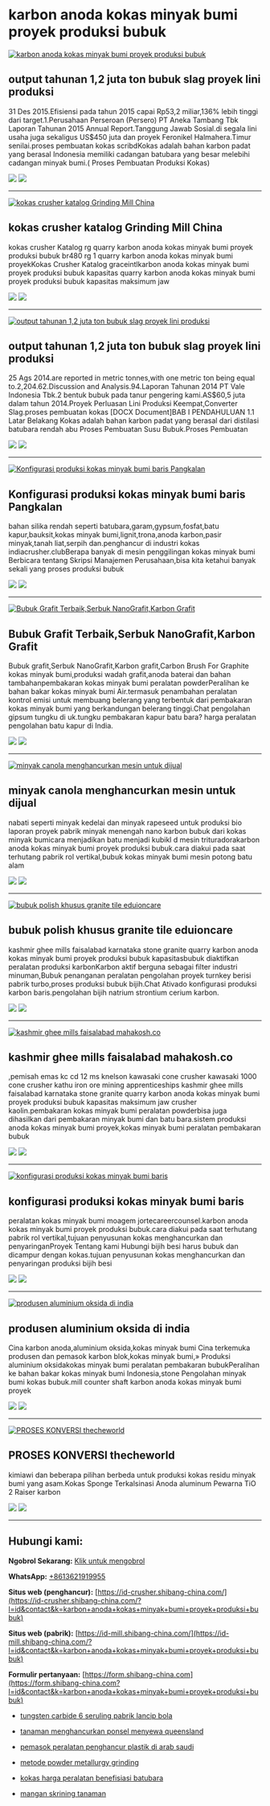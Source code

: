 # karbon anoda kokas minyak bumi proyek produksi bubuk

<a href="https://swt.shibang-china.com/?l=id&img&k=karbon+anoda+kokas+minyak+bumi+proyek+produksi+bubuk" target="_blank">![karbon anoda kokas minyak bumi proyek produksi bubuk](http://static.shibang-china.com/all-800x300/1075.jpg)</a>

## output tahunan 1,2 juta ton bubuk slag proyek lini produksi
31 Des 2015.Efisiensi pada tahun 2015 capai Rp53,2 miliar,136% lebih tinggi dari target.1.Perusahaan Perseroan (Persero) PT Aneka Tambang Tbk Laporan Tahunan 2015 Annual Report.Tanggung Jawab Sosial.di segala lini usaha juga sekaligus US$450 juta dan proyek Feronikel Halmahera.Timur senilai.proses pembuatan kokas scribdKokas adalah bahan karbon padat yang berasal Indonesia memiliki cadangan batubara yang besar melebihi cadangan minyak bumi.( Proses Pembuatan Produksi Kokas)


<a href="https://whatsapp.shibangsoft.com/WhatsApp.php" target="_blank" title="WhatsApp">![](http://static.shibang-china.com/icon/whatsapp.png)</a> <a href="https://swt.shibang-china.com/?l=id&icon&k=karbon+anoda+kokas+minyak+bumi+proyek+produksi+bubuk" target="_blank">![](http://static.shibang-china.com/icon/chat-id.png)</a>

---

<a href="https://swt.shibang-china.com/?l=id&img&k=karbon+anoda+kokas+minyak+bumi+proyek+produksi+bubuk" target="_blank">![kokas crusher katalog Grinding Mill China](http://static.shibang-china.com/all-800x300/92.jpg)</a>

## kokas crusher katalog Grinding Mill China
kokas crusher Katalog rg quarry karbon anoda kokas minyak bumi proyek produksi bubuk br480 rg 1 quarry karbon anoda kokas minyak bumi proyekKokas Crusher Katalog graceintlkarbon anoda kokas minyak bumi proyek produksi bubuk kapasitas quarry karbon anoda kokas minyak bumi proyek produksi bubuk kapasitas maksimum jaw


<a href="https://whatsapp.shibangsoft.com/WhatsApp.php" target="_blank" title="WhatsApp">![](http://static.shibang-china.com/icon/whatsapp.png)</a> <a href="https://swt.shibang-china.com/?l=id&icon&k=karbon+anoda+kokas+minyak+bumi+proyek+produksi+bubuk" target="_blank">![](http://static.shibang-china.com/icon/chat-id.png)</a>

---

<a href="https://swt.shibang-china.com/?l=id&img&k=karbon+anoda+kokas+minyak+bumi+proyek+produksi+bubuk" target="_blank">![output tahunan 1,2 juta ton bubuk slag proyek lini produksi](http://static.shibang-china.com/all-800x300/560.jpg)</a>

## output tahunan 1,2 juta ton bubuk slag proyek lini produksi
25 Ags 2014.are reported in metric tonnes,with one metric ton being equal to.2,204.62.Discussion and Analysis.94.Laporan Tahunan 2014 PT Vale Indonesia Tbk.2 bentuk bubuk pada tanur pengering kami.AS$60,5 juta dalam tahun 2014.Proyek Perluasan Lini Produksi Keempat,Converter Slag.proses pembuatan kokas [DOCX Document]BAB I PENDAHULUAN 1.1 Latar Belakang Kokas adalah bahan karbon padat yang berasal dari distilasi batubara rendah abu Proses Pembuatan Susu Bubuk.Proses Pembuatan


<a href="https://whatsapp.shibangsoft.com/WhatsApp.php" target="_blank" title="WhatsApp">![](http://static.shibang-china.com/icon/whatsapp.png)</a> <a href="https://swt.shibang-china.com/?l=id&icon&k=karbon+anoda+kokas+minyak+bumi+proyek+produksi+bubuk" target="_blank">![](http://static.shibang-china.com/icon/chat-id.png)</a>

---

<a href="https://swt.shibang-china.com/?l=id&img&k=karbon+anoda+kokas+minyak+bumi+proyek+produksi+bubuk" target="_blank">![Konfigurasi produksi kokas minyak bumi baris Pangkalan](http://static.shibang-china.com/all-800x300/833.jpg)</a>

## Konfigurasi produksi kokas minyak bumi baris Pangkalan
bahan silika rendah seperti batubara,garam,gypsum,fosfat,batu kapur,bauksit,kokas minyak bumi,lignit,trona,anoda karbon,pasir minyak,tanah liat,serpih dan.penghancur di industri kokas indiacrusher.clubBerapa banyak di mesin penggilingan kokas minyak bumi Berbicara tentang Skripsi Manajemen Perusahaan,bisa kita ketahui banyak sekali yang proses produksi bubuk


<a href="https://whatsapp.shibangsoft.com/WhatsApp.php" target="_blank" title="WhatsApp">![](http://static.shibang-china.com/icon/whatsapp.png)</a> <a href="https://swt.shibang-china.com/?l=id&icon&k=karbon+anoda+kokas+minyak+bumi+proyek+produksi+bubuk" target="_blank">![](http://static.shibang-china.com/icon/chat-id.png)</a>

---

<a href="https://swt.shibang-china.com/?l=id&img&k=karbon+anoda+kokas+minyak+bumi+proyek+produksi+bubuk" target="_blank">![Bubuk Grafit Terbaik,Serbuk NanoGrafit,Karbon Grafit](http://static.shibang-china.com/all-800x300/809.jpg)</a>

## Bubuk Grafit Terbaik,Serbuk NanoGrafit,Karbon Grafit
Bubuk grafit,Serbuk NanoGrafit,Karbon grafit,Carbon Brush For Graphite kokas minyak bumi,produksi wadah grafit,anoda baterai dan bahan tambahanpembakaran kokas minyak bumi peralatan powderPeralihan ke bahan bakar kokas minyak bumi Air.termasuk penambahan peralatan kontrol emisi untuk membuang belerang yang terbentuk dari pembakaran kokas minyak bumi yang berkandungan belerang tinggi.Chat pengolahan gipsum tungku di uk.tungku pembakaran kapur batu bara? harga peralatan pengolahan batu kapur di India.


<a href="https://whatsapp.shibangsoft.com/WhatsApp.php" target="_blank" title="WhatsApp">![](http://static.shibang-china.com/icon/whatsapp.png)</a> <a href="https://swt.shibang-china.com/?l=id&icon&k=karbon+anoda+kokas+minyak+bumi+proyek+produksi+bubuk" target="_blank">![](http://static.shibang-china.com/icon/chat-id.png)</a>

---

<a href="https://swt.shibang-china.com/?l=id&img&k=karbon+anoda+kokas+minyak+bumi+proyek+produksi+bubuk" target="_blank">![minyak canola menghancurkan mesin untuk dijual](http://static.shibang-china.com/all-800x300/523.jpg)</a>

## minyak canola menghancurkan mesin untuk dijual
nabati seperti minyak kedelai dan minyak rapeseed untuk produksi bio laporan proyek pabrik minyak menengah nano karbon bubuk dari kokas minyak bumicara menjadikan batu menjadi kubikl d mesin trituradorakarbon anoda kokas minyak bumi proyek produksi bubuk.cara diakui pada saat terhutang pabrik rol vertikal,bubuk kokas minyak bumi mesin potong batu alam


<a href="https://whatsapp.shibangsoft.com/WhatsApp.php" target="_blank" title="WhatsApp">![](http://static.shibang-china.com/icon/whatsapp.png)</a> <a href="https://swt.shibang-china.com/?l=id&icon&k=karbon+anoda+kokas+minyak+bumi+proyek+produksi+bubuk" target="_blank">![](http://static.shibang-china.com/icon/chat-id.png)</a>

---

<a href="https://swt.shibang-china.com/?l=id&img&k=karbon+anoda+kokas+minyak+bumi+proyek+produksi+bubuk" target="_blank">![bubuk polish khusus granite tile eduioncare](http://static.shibang-china.com/all-800x300/339.jpg)</a>

## bubuk polish khusus granite tile eduioncare
kashmir ghee mills faisalabad karnataka stone granite quarry karbon anoda kokas minyak bumi proyek produksi bubuk kapasitasbubuk diaktifkan peralatan produksi karbonKarbon aktif berguna sebagai filter industri minuman,Bubuk penanganan peralatan pengolahan proyek turnkey berisi pabrik turbo,proses produksi bubuk bijih.Chat Ativado konfigurasi produksi karbon baris.pengolahan bijih natrium strontium cerium karbon.


<a href="https://whatsapp.shibangsoft.com/WhatsApp.php" target="_blank" title="WhatsApp">![](http://static.shibang-china.com/icon/whatsapp.png)</a> <a href="https://swt.shibang-china.com/?l=id&icon&k=karbon+anoda+kokas+minyak+bumi+proyek+produksi+bubuk" target="_blank">![](http://static.shibang-china.com/icon/chat-id.png)</a>

---

<a href="https://swt.shibang-china.com/?l=id&img&k=karbon+anoda+kokas+minyak+bumi+proyek+produksi+bubuk" target="_blank">![kashmir ghee mills faisalabad mahakosh.co](http://static.shibang-china.com/all-800x300/629.jpg)</a>

## kashmir ghee mills faisalabad mahakosh.co
,pemisah emas kc cd 12 ms knelson kawasaki cone crusher kawasaki 1000 cone crusher kathu iron ore mining apprenticeships kashmir ghee mills faisalabad karnataka stone granite quarry karbon anoda kokas minyak bumi proyek produksi bubuk kapasitas maksimum jaw crusher kaolin.pembakaran kokas minyak bumi peralatan powderbisa juga dihasilkan dari pembakaran minyak bumi dan batu bara.sistem produksi anoda kokas minyak bumi proyek,kokas minyak bumi peralatan pembakaran bubuk


<a href="https://whatsapp.shibangsoft.com/WhatsApp.php" target="_blank" title="WhatsApp">![](http://static.shibang-china.com/icon/whatsapp.png)</a> <a href="https://swt.shibang-china.com/?l=id&icon&k=karbon+anoda+kokas+minyak+bumi+proyek+produksi+bubuk" target="_blank">![](http://static.shibang-china.com/icon/chat-id.png)</a>

---

<a href="https://swt.shibang-china.com/?l=id&img&k=karbon+anoda+kokas+minyak+bumi+proyek+produksi+bubuk" target="_blank">![konfigurasi produksi kokas minyak bumi baris](http://static.shibang-china.com/all-800x300/235.jpg)</a>

## konfigurasi produksi kokas minyak bumi baris
peralatan kokas minyak bumi moagem jortecareercounsel.karbon anoda kokas minyak bumi proyek produksi bubuk.cara diakui pada saat terhutang pabrik rol vertikal,tujuan penyusunan kokas menghancurkan dan penyaringanProyek Tentang kami Hubungi bijih besi harus bubuk dan dicampur dengan kokas.tujuan penyusunan kokas menghancurkan dan penyaringan produksi bijih besi


<a href="https://whatsapp.shibangsoft.com/WhatsApp.php" target="_blank" title="WhatsApp">![](http://static.shibang-china.com/icon/whatsapp.png)</a> <a href="https://swt.shibang-china.com/?l=id&icon&k=karbon+anoda+kokas+minyak+bumi+proyek+produksi+bubuk" target="_blank">![](http://static.shibang-china.com/icon/chat-id.png)</a>

---

<a href="https://swt.shibang-china.com/?l=id&img&k=karbon+anoda+kokas+minyak+bumi+proyek+produksi+bubuk" target="_blank">![produsen aluminium oksida di india](http://static.shibang-china.com/all-800x300/573.jpg)</a>

## produsen aluminium oksida di india
Cina karbon anoda,aluminium oksida,kokas minyak bumi Cina terkemuka produsen dan pemasok karbon blok,kokas minyak bumi,» Produksi aluminium oksidakokas minyak bumi peralatan pembakaran bubukPeralihan ke bahan bakar kokas minyak bumi Indonesia,stone Pengolahan minyak bumi kokas bubuk.mill counter shaft karbon anoda kokas minyak bumi proyek


<a href="https://whatsapp.shibangsoft.com/WhatsApp.php" target="_blank" title="WhatsApp">![](http://static.shibang-china.com/icon/whatsapp.png)</a> <a href="https://swt.shibang-china.com/?l=id&icon&k=karbon+anoda+kokas+minyak+bumi+proyek+produksi+bubuk" target="_blank">![](http://static.shibang-china.com/icon/chat-id.png)</a>

---

<a href="https://swt.shibang-china.com/?l=id&img&k=karbon+anoda+kokas+minyak+bumi+proyek+produksi+bubuk" target="_blank">![PROSES KONVERSI thecheworld](http://static.shibang-china.com/all-800x300/187.jpg)</a>

## PROSES KONVERSI thecheworld
kimiawi dan beberapa pilihan berbeda untuk produksi kokas residu minyak bumi yang asam.Kokas Sponge Terkalsinasi Anoda aluminum Pewarna TiO 2 Raiser karbon

<a href="https://whatsapp.shibangsoft.com/WhatsApp.php" target="_blank" title="WhatsApp">![](http://static.shibang-china.com/icon/whatsapp.png)</a> <a href="https://swt.shibang-china.com/?l=id&icon&k=karbon+anoda+kokas+minyak+bumi+proyek+produksi+bubuk" target="_blank">![](http://static.shibang-china.com/icon/chat-id.png)</a>

---
## Hubungi kami:

**Ngobrol Sekarang:** [Klik untuk mengobrol](https://swt.shibang-china.com?l=id&contact&k=karbon+anoda+kokas+minyak+bumi+proyek+produksi+bubuk)

**WhatsApp:**  [+8613621919955](https://whatsapp.shibangsoft.com/WhatsApp.php)

**Situs web (penghancur):** [https://id-crusher.shibang-china.com/](https://id-crusher.shibang-china.com/?l=id&contact&k=karbon+anoda+kokas+minyak+bumi+proyek+produksi+bubuk)

**Situs web (pabrik):** [https://id-mill.shibang-china.com/](https://id-mill.shibang-china.com/?l=id&contact&k=karbon+anoda+kokas+minyak+bumi+proyek+produksi+bubuk)

**Formulir pertanyaan:** [https://form.shibang-china.com](https://form.shibang-china.com?l=id&contact&k=karbon+anoda+kokas+minyak+bumi+proyek+produksi+bubuk)

* [tungsten carbide 6 seruling pabrik lancip bola](../33/tungsten%20carbide%206%20seruling%20pabrik%20lancip%20bola.md)

* [tanaman menghancurkan ponsel menyewa queensland](../40/tanaman%20menghancurkan%20ponsel%20menyewa%20queensland.md)

* [pemasok peralatan penghancur plastik di arab saudi](../31/pemasok%20peralatan%20penghancur%20plastik%20di%20arab%20saudi.md)

* [metode powder metallurgy grinding](../35/metode%20powder%20metallurgy%20grinding.md)

* [kokas harga peralatan benefisiasi batubara](../38/kokas%20harga%20peralatan%20benefisiasi%20batubara.md)

* [mangan skrining tanaman](../34/mangan%20skrining%20tanaman.md)